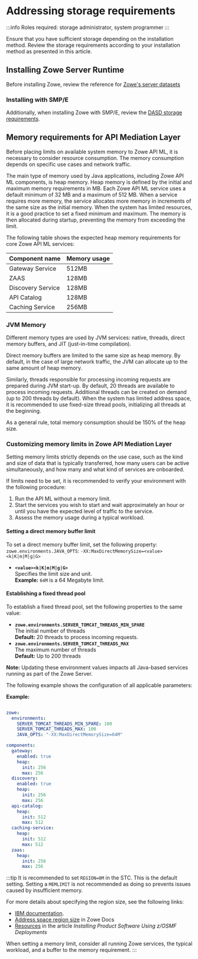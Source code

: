 # Addressing storage requirements 

:::info Roles required: storage administrator, system programmer
:::

Ensure that you have sufficient storage depending on the installation method. Review the storage requirements according 
to your installation method as presented in this article. 

## Installing Zowe Server Runtime

Before installing Zowe, review the reference for [Zowe's server datasets](../appendix/server-datasets.md)

### Installing with SMP/E

Additionally, when installing Zowe with SMP/E, review the [DASD storage requirements](../user-guide/install-zowe-smpe-overview.md#dasd-storage-requirements).

## Memory requirements for API Mediation Layer

Before placing limits on available system memory to Zowe API ML, it is necessary to consider resource consumption. 
The memory consumption depends on specific use cases and network traffic.

The main type of memory used by Java applications, including Zowe API ML components, is heap memory. Heap memory is defined by the initial and maximum memory requirements in MB. 
Each Zowe API ML service uses a default minimum of 32 MB and a maximum of 512 MB. When a service requires more memory, the service allocates more memory in increments of the same size as the initial memory. When the system has limited resources, it is a good practice to set a fixed minimum and maximum. The memory is then allocated during startup, preventing the memory from exceeding the limit.

The following table shows the expected heap memory requirements for core Zowe API ML services:

Component name | Memory usage
---|---
Gateway Service | 512MB
ZAAS | 128MB
Discovery Service | 128MB
API Catalog | 128MB
Caching Service | 256MB

### JVM Memory

Different memory types are used by JVM services: native, threads, direct memory buffers, and JIT (just-in-time compilation). 

Direct memory buffers are limited to the same size as heap memory. By default, in the case of large network traffic, the JVM can allocate up to the same amount of heap memory.

Similarly, threads responsible for processing incoming requests are prepared during JVM start-up. By default, 20 threads are available to process incoming requests. Additional threads can be created on demand (up to 200 threads by default). When the system has limited address space, it is recommended to use fixed-size thread pools, initializing all threads at the beginning.

As a general rule, total memory consumption should be 150% of the heap size. 

### Customizing memory limits in Zowe API Mediation Layer

Setting memory limits strictly depends on the use case, such as the kind and size of data that is typically transferred, how many users can be active simultaneously, and how many and what kind of services are onboarded. 

If limits need to be set, it is recommended to verify your environment with the following procedure:
1. Run the API ML without a memory limit.
2. Start the services you wish to start and wait approximately an hour or until you have the expected level of traffic to the service.
3. Assess the memory usage during a typical workload.

#### Setting a direct memory buffer limit

To set a direct memory buffer limit, set the following property:
  `zowe.environments.JAVA_OPTS`: `-XX:MaxDirectMemorySize=<value><k|K|m|M|g|G>`

* **`<value><k|K|m|M|g|G>`**  
Specifies the limit size and unit.  
**Example:** `64M` is a 64 Megabyte limit.

#### Establishing a fixed thread pool

To establish a fixed thread pool, set the following properties to the same value:
* **`zowe.environments.SERVER_TOMCAT_THREADS_MIN_SPARE`**  
The initial number of threads  
**Default:** 20 threads to process incoming requests. 
* **`zowe.environments.SERVER_TOMCAT_THREADS_MAX`**  
The maximum number of threads  
**Default:** Up to 200 threads

**Note:** Updating these environment values impacts all Java-based services running as part of the Zowe Server.


The following example shows the configuration of all applicable parameters:

**Example:**

```yaml

zowe:
  environments:
    SERVER_TOMCAT_THREADS_MIN_SPARE: 100
    SERVER_TOMCAT_THREADS_MAX: 100
    JAVA_OPTS: "-XX:MaxDirectMemorySize=64M"

components:
  gateway:
    enabled: true
    heap:
      init: 256
      max: 256
  discovery:
    enabled: true
    heap:
      init: 256
      max: 256
  api-catalog:
    heap:
      init: 512
      max: 512
  caching-service:
    heap:
      init: 512
      max: 512
  zaas:
    heap:
      init: 256
      max: 256
```

:::tip
It is recommended to set `REGION=0M` in the STC. This is the default setting.  Setting a `MEMLIMIT` is not recommended as doing so prevents issues caused by insufficient memory. 

For more details about specifying the region size, see the following links:  
* [IBM documentation](https://www.ibm.com/docs/en/zos/3.1.0?topic=limit-specifying-region-size).
* [Address space region size](../user-guide/configure-uss.md#address-space-region-size) in Zowe Docs
* [Resources](../user-guide/install-zowe-pswi-deployment.md#resources) in the article _Installing Product Software Using z/OSMF Deployments_

When setting a memory limit, consider all running Zowe services, the typical workload, and a buffer to the memory requirement.
:::
